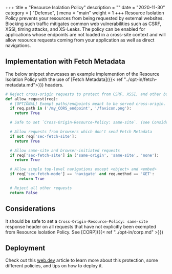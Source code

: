 +++
title = "Resource Isolation Policy"
description = ""
date = "2020-11-30"
category = [
    "Defense",
]
menu = "main"
weight = 1
+++
Resource Isolation Policy prevents your resources from being requested by external websites. Blocking such traffic mitigates common web vulnerabilities such as CSRF,
XSSI, timing attacks, and XS-Leaks. The policy can be enabled for applications whose endpoints are not loaded in a cross-site context and will allow
resource requests coming from your application as well as direct navigations.

## Implementation with Fetch Metadata

The below snippet showcases an example implemention of the Resource Isolation Policy with the use of [Fetch Metadata]({{< ref "../opt-in/fetch-metadata.md">}}) headers.

```py
# Reject cross-origin requests to protect from CSRF, XSSI, and other bugs
def allow_request(req):
  # [OPTIONAL] Exempt paths/endpoints meant to be served cross-origin.
  if req.path in ('/my_CORS_endpoint', '/favicon.png'):
    return True

  # Safe to set `Cross-Origin-Resource-Policy: same-site`. (see Considerations)

  # Allow requests from browsers which don't send Fetch Metadata
  if not req['sec-fetch-site']:
    return True

  # Allow same-site and browser-initiated requests
  if req['sec-fetch-site'] in ('same-origin', 'same-site', 'none'):
    return True

  # Allow simple top-level navigations except <object> and <embed>
  if req['sec-fetch-mode'] == 'navigate' and req.method == 'GET':
      return True

  # Reject all other requests
  return False
```

## Considerations
It should be safe to set a `Cross-Origin-Resource-Policy: same-site` response header on all requests that have not explicitly been exempted from Resource Isolation Policy. See [CORP]({{< ref "../opt-in/corp.md" >}})


## Deployment

Check out this [web.dev](https://web.dev/fetch-metadata/) article to learn more about this protection, some different policies, and tips on how to deploy it.

<!-- ## References

[^1]: Protect your resources from web attacks with Fetch Metadata, [link](https://web.dev/fetch-metadata/) -->
